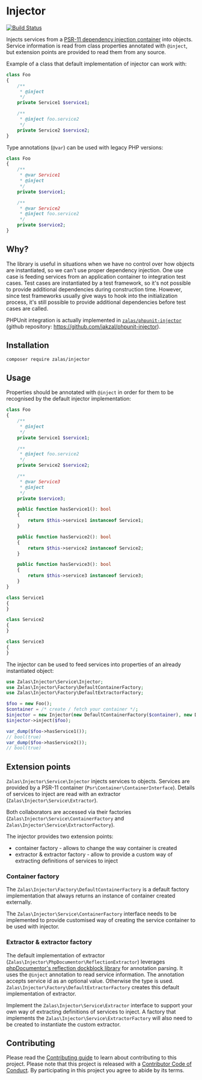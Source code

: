 # Injector

[![Build Status](https://travis-ci.org/jakzal/injector.svg?branch=master)](https://travis-ci.org/jakzal/injector)

Injects services from a [PSR-11 dependency injection container](https://github.com/php-fig/container) into objects.
Service information is read from class properties annotated with `@inject`, but extension points are provided
to read them from any source.

Example of a class that default implementation of injector can work with:

```php
class Foo
{
    /**
     * @inject
     */
    private Service1 $service1;

    /**
     * @inject foo.service2
     */
    private Service2 $service2;
}
```

Type annotations (`@var`) can be used with legacy PHP versions:

```php
class Foo
{
    /**
     * @var Service1
     * @inject
     */
    private $service1;

    /**
     * @var Service2
     * @inject foo.service2
     */
    private $service2;
}
```

## Why?

The library is useful in situations when we have no control over how objects are instantiated, so we can't use
proper dependency injection. One use case is feeding services from an application container to integration test cases.
Test cases are instantiated by a test framework, so it's not possible to provide additional dependencies during
construction time. However, since test frameworks usually give ways to hook into the initialization process, it's still
possible to provide additional dependencies before test cases are called.

PHPUnit integration is actually implemented in [`zalas/phpunit-injector`](https://packagist.org/packages/zalas/phpunit-injector) (github repository: https://github.com/jakzal/phpunit-injector).

## Installation

```bash
composer require zalas/injector
```

## Usage

Properties should be annotated with `@inject` in order for them to be recognised by the default injector implementation:

```php
class Foo
{
    /**
     * @inject
     */
    private Service1 $service1;

    /**
     * @inject foo.service2
     */
    private Service2 $service2;

    /**
     * @var Service3
     * @inject
     */
    private $service3;

    public function hasService1(): bool
    {
        return $this->service1 instanceof Service1;
    }

    public function hasService2(): bool
    {
        return $this->service2 instanceof Service2;
    }

    public function hasService3(): bool
    {
        return $this->service3 instanceof Service3;
    }
}

class Service1
{
}

class Service2
{
}

class Service3
{
}
```

The injector can be used to feed services into properties of an already instantiated object:

```php
use Zalas\Injector\Service\Injector;
use Zalas\Injector\Factory\DefaultContainerFactory;
use Zalas\Injector\Factory\DefaultExtractorFactory;

$foo = new Foo();
$container = /* create / fetch your container */;
$injector = new Injector(new DefaultContainerFactory($container), new DefaultExtractorFactory());
$injector->inject($foo);

var_dump($foo->hasService1());
// bool(true)
var_dump($foo->hasService2());
// bool(true)
```

## Extension points

`Zalas\Injector\Service\Injector` injects services to objects.
Services are provided by a PSR-11 container (`Psr\Container\ContainerInterface`).
Details of services to inject are read with an extractor (`Zalas\Injector\Service\Extractor`).

Both collaborators are accessed via their factories (`Zalas\Injector\Service\ContainerFactory`
and `Zalas\Injector\Service\ExtractorFactory`).

The injector provides two extension points:

 * container factory - allows to change the way container is created
 * extractor & extractor factory - allow to provide a custom way of extracting definitions of services to inject

### Container factory

The `Zalas\Injector\Factory\DefaultContainerFactory` is a default factory implementation that always returns
an instance of container created externally.

The `Zalas\Injector\Service\ContainerFactory` interface needs to be implemented to provide customised way of creating
the service container to be used with injector.

### Extractor & extractor factory

The default implementation of extractor (`Zalas\Injector\PhpDocumentor\ReflectionExtractor`) leverages
[phpDocumentor's reflection dockblock library](https://github.com/phpDocumentor/ReflectionDocBlock) for annotation parsing.
It uses the `@inject` annotation to read service information.
The annotation accepts service id as an optional value. Otherwise the type is used.
`Zalas\Injector\Factory\DefaultExtractorFactory` creates this default implementation of extractor.

Implement the `Zalas\Injector\Service\Extractor` interface to support your own way of extracting definitions of
services to inject. A factory that implements the `Zalas\Injector\Service\ExtractorFactory` will also need
to be created to instantiate the custom extractor.

## Contributing

Please read the [Contributing guide](CONTRIBUTING.md) to learn about contributing to this project.
Please note that this project is released with a [Contributor Code of Conduct](CODE_OF_CONDUCT.md).
By participating in this project you agree to abide by its terms.

